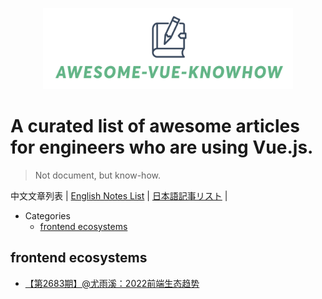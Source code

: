 <p align="center">
<img src="awesome-vue-knowhow.png"  width="400"/ />
</p>

# A curated list of awesome articles for engineers who are using Vue.js.
> Not document, but know-how.

中文文章列表 | [English Notes List](./README.md) | [日本語記事リスト](./README.jp.md) |

- Categories
  - [frontend ecosystems](#frontend-ecosystems)


## frontend ecosystems
- [【第2683期】@尤雨溪：2022前端生态趋势](https://mp.weixin.qq.com/s/E0Heb4gstKi9B7DOOguQkg)

  

